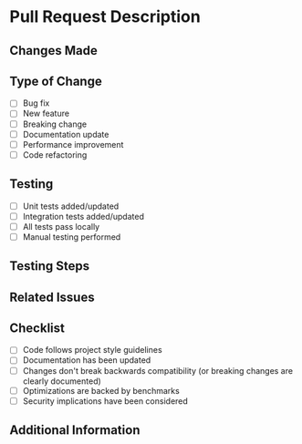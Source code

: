 # Pull Request Description

## Changes Made
<!-- Describe the changes made in this PR -->

## Type of Change
- [ ] Bug fix
- [ ] New feature
- [ ] Breaking change
- [ ] Documentation update
- [ ] Performance improvement
- [ ] Code refactoring

## Testing
- [ ] Unit tests added/updated
- [ ] Integration tests added/updated
- [ ] All tests pass locally
- [ ] Manual testing performed

## Testing Steps
<!-- Describe the exact steps to test the changes -->

## Related Issues
<!-- Link to any related issues -->

## Checklist
- [ ] Code follows project style guidelines
- [ ] Documentation has been updated
- [ ] Changes don't break backwards compatibility (or breaking changes are clearly documented)
- [ ] Optimizations are backed by benchmarks
- [ ] Security implications have been considered

## Additional Information
<!-- Any additional information that might be helpful --> 